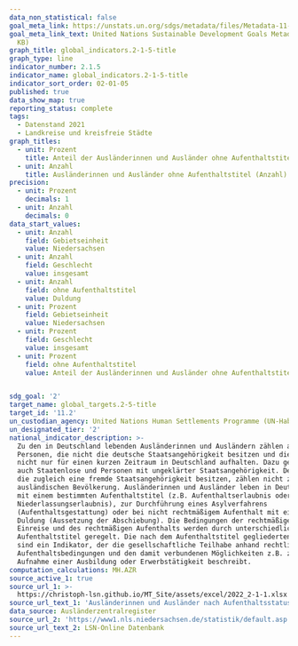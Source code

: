 ```yaml
---
data_non_statistical: false
goal_meta_link: https://unstats.un.org/sdgs/metadata/files/Metadata-11-01-01.pdf
goal_meta_link_text: United Nations Sustainable Development Goals Metadata (PDF 93.1
  KB)
graph_title: global_indicators.2-1-5-title
graph_type: line
indicator_number: 2.1.5
indicator_name: global_indicators.2-1-5-title
indicator_sort_order: 02-01-05
published: true
data_show_map: true
reporting_status: complete
tags:
  - Datenstand 2021
  - Landkreise und kreisfreie Städte
graph_titles:
  - unit: Prozent
    title: Anteil der Ausländerinnen und Ausländer ohne Aufenthaltstitel (Prozent)
  - unit: Anzahl
    title: Ausländerinnen und Ausländer ohne Aufenthaltstitel (Anzahl)
precision:
  - unit: Prozent
    decimals: 1
  - unit: Anzahl
    decimals: 0
data_start_values:
  - unit: Anzahl
    field: Gebietseinheit
    value: Niedersachsen
  - unit: Anzahl
    field: Geschlecht
    value: insgesamt
  - unit: Anzahl
    field: ohne Aufenthaltstitel
    value: Duldung
  - unit: Prozent
    field: Gebietseinheit
    value: Niedersachsen
  - unit: Prozent
    field: Geschlecht
    value: insgesamt
  - unit: Prozent
    field: ohne Aufenthaltstitel
    value: Anteil der Ausländerinnen und Ausländer ohne Aufenthaltstitel


sdg_goal: '2'
target_name: global_targets.2-5-title
target_id: '11.2'
un_custodian_agency: United Nations Human Settlements Programme (UN-Habitat)
un_designated_tier: '2'
national_indicator_description: >-
  Zu den in Deutschland lebenden Ausländerinnen und Ausländern zählen alle
  Personen, die nicht die deutsche Staatsangehörigkeit besitzen und die sich
  nicht nur für einen kurzen Zeitraum in Deutschland aufhalten. Dazu gehören
  auch Staatenlose und Personen mit ungeklärter Staatsangehörigkeit. Deutsche,
  die zugleich eine fremde Staatsangehörigkeit besitzen, zählen nicht zur
  ausländischen Bevölkerung. Ausländerinnen und Ausländer leben in Deutschland
  mit einem bestimmten Aufenthaltstitel (z.B. Aufenthaltserlaubnis oder
  Niederlassungserlaubnis), zur Durchführung eines Asylverfahrens
  (Aufenthaltsgestattung) oder bei nicht rechtmäßigem Aufenthalt mit einer
  Duldung (Aussetzung der Abschiebung). Die Bedingungen der rechtmäßigen
  Einreise und des rechtmäßigen Aufenthalts werden durch unterschiedliche
  Aufenthaltstitel geregelt. Die nach dem Aufenthaltstitel gegliederten Daten
  sind ein Indikator, der die gesellschaftliche Teilhabe anhand rechtlicher
  Aufenthaltsbedingungen und den damit verbundenen Möglichkeiten z.B. zur
  Aufnahme einer Ausbildung oder Erwerbstätigkeit beschreibt.
computation_calculations: MH.AZR
source_active_1: true
source_url_1: >-
  https://christoph-lsn.github.io/MT_Site/assets/excel/2022_2-1-1.xlsx
source_url_text_1: 'Ausländerinnen und Ausländer nach Aufenthaltsstatus'
data_source: Ausländerzentralregister
source_url_2: 'https://www1.nls.niedersachsen.de/statistik/default.asp'
source_url_text_2: LSN-Online Datenbank
---
```

